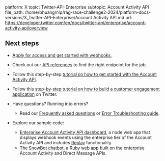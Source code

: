 platform: X
topic: Twitter-API-Enterprise
subtopic: Account Activity API
file_path: /home/bhuang/nlp/rag-race-challenge2-2024/platform-docs-versions/X_Twitter-API-Enterprise/Account Activity API.md
url: https://developer.twitter.com/en/docs/twitter-api/enterprise/account-activity-api/overview


## Next steps

* [Apply for access and get started with webhooks.](https://developer.twitter.com/content/developer-twitter/en/docs/twitter-api/enterprise/account-activity-api/guides/getting-started-with-webhooks)
* Check out our [API references](https://developer.twitter.com/content/developer-twitter/en/docs/twitter-api/enterprise/account-activity-api/api-reference) to find the right endpoint for the job.
* Follow this step-by-step [tutorial on how to get started with the Account Activity API](https://developer.twitter.com/content/developer-twitter/en/docs/tutorials/getting-started-with-the-account-activity-api).
* Follow this [step-by-step tutorial on how to build a customer engagement application](https://developer.twitter.com/content/developer-twitter/en/docs/tutorials/customer-engagement-application-playbook) on Twitter.  
      
    
* Have questions? Running into errors?
    * Read our [Frequently asked questions](https://developer.twitter.com/content/developer-twitter/en/docs/twitter-api/enterprise/account-activity-api/faq) or [Error Troubleshooting guide](https://developer.twitter.com/content/developer-twitter/en/docs/twitter-api/enterprise/account-activity-api/faq#troubleshooting).  
          
        
* Explore our sample code:  
    * [Enterprise Account Activity API dashboard](https://github.com/twitterdev/account-activity-dashboard-enterprise), a node web app that displays webhook events using the enterprise tier of the Account Activity API and includes [Replay](https://developer.twitter.com/content/developer-twitter/en/docs/twitter-api/enterprise/account-activity-api/guides/activity-replay-api) functionality.
    * The [SnowBot chatbot](https://github.com/twitterdev/SnowBotDev), a Ruby web app built on the enterprise Account Activity and Direct Message APIs.